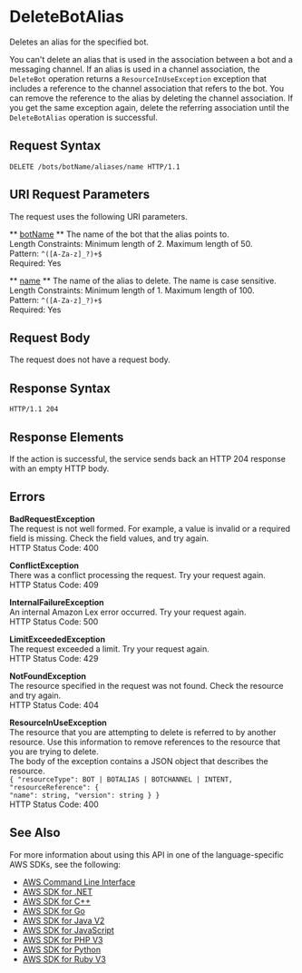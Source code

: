 # DeleteBotAlias<a name="API_DeleteBotAlias"></a>

Deletes an alias for the specified bot\. 

You can't delete an alias that is used in the association between a bot and a messaging channel\. If an alias is used in a channel association, the `DeleteBot` operation returns a `ResourceInUseException` exception that includes a reference to the channel association that refers to the bot\. You can remove the reference to the alias by deleting the channel association\. If you get the same exception again, delete the referring association until the `DeleteBotAlias` operation is successful\.

## Request Syntax<a name="API_DeleteBotAlias_RequestSyntax"></a>

```
DELETE /bots/botName/aliases/name HTTP/1.1
```

## URI Request Parameters<a name="API_DeleteBotAlias_RequestParameters"></a>

The request uses the following URI parameters\.

 ** [botName](#API_DeleteBotAlias_RequestSyntax) **   <a name="lex-DeleteBotAlias-request-botName"></a>
The name of the bot that the alias points to\.  
Length Constraints: Minimum length of 2\. Maximum length of 50\.  
Pattern: `^([A-Za-z]_?)+$`   
Required: Yes

 ** [name](#API_DeleteBotAlias_RequestSyntax) **   <a name="lex-DeleteBotAlias-request-name"></a>
The name of the alias to delete\. The name is case sensitive\.   
Length Constraints: Minimum length of 1\. Maximum length of 100\.  
Pattern: `^([A-Za-z]_?)+$`   
Required: Yes

## Request Body<a name="API_DeleteBotAlias_RequestBody"></a>

The request does not have a request body\.

## Response Syntax<a name="API_DeleteBotAlias_ResponseSyntax"></a>

```
HTTP/1.1 204
```

## Response Elements<a name="API_DeleteBotAlias_ResponseElements"></a>

If the action is successful, the service sends back an HTTP 204 response with an empty HTTP body\.

## Errors<a name="API_DeleteBotAlias_Errors"></a>

 **BadRequestException**   
The request is not well formed\. For example, a value is invalid or a required field is missing\. Check the field values, and try again\.  
HTTP Status Code: 400

 **ConflictException**   
 There was a conflict processing the request\. Try your request again\.   
HTTP Status Code: 409

 **InternalFailureException**   
An internal Amazon Lex error occurred\. Try your request again\.  
HTTP Status Code: 500

 **LimitExceededException**   
The request exceeded a limit\. Try your request again\.  
HTTP Status Code: 429

 **NotFoundException**   
The resource specified in the request was not found\. Check the resource and try again\.  
HTTP Status Code: 404

 **ResourceInUseException**   
The resource that you are attempting to delete is referred to by another resource\. Use this information to remove references to the resource that you are trying to delete\.  
The body of the exception contains a JSON object that describes the resource\.  
 `{ "resourceType": BOT | BOTALIAS | BOTCHANNEL | INTENT,`   
 `"resourceReference": {`   
 `"name": string, "version": string } }`   
HTTP Status Code: 400

## See Also<a name="API_DeleteBotAlias_SeeAlso"></a>

For more information about using this API in one of the language\-specific AWS SDKs, see the following:
+  [AWS Command Line Interface](https://docs.aws.amazon.com/goto/aws-cli/lex-models-2017-04-19/DeleteBotAlias) 
+  [AWS SDK for \.NET](https://docs.aws.amazon.com/goto/DotNetSDKV3/lex-models-2017-04-19/DeleteBotAlias) 
+  [AWS SDK for C\+\+](https://docs.aws.amazon.com/goto/SdkForCpp/lex-models-2017-04-19/DeleteBotAlias) 
+  [AWS SDK for Go](https://docs.aws.amazon.com/goto/SdkForGoV1/lex-models-2017-04-19/DeleteBotAlias) 
+  [AWS SDK for Java V2](https://docs.aws.amazon.com/goto/SdkForJavaV2/lex-models-2017-04-19/DeleteBotAlias) 
+  [AWS SDK for JavaScript](https://docs.aws.amazon.com/goto/AWSJavaScriptSDK/lex-models-2017-04-19/DeleteBotAlias) 
+  [AWS SDK for PHP V3](https://docs.aws.amazon.com/goto/SdkForPHPV3/lex-models-2017-04-19/DeleteBotAlias) 
+  [AWS SDK for Python](https://docs.aws.amazon.com/goto/boto3/lex-models-2017-04-19/DeleteBotAlias) 
+  [AWS SDK for Ruby V3](https://docs.aws.amazon.com/goto/SdkForRubyV3/lex-models-2017-04-19/DeleteBotAlias) 